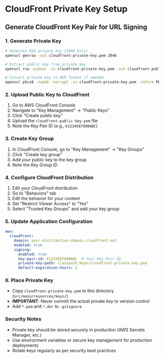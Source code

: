 # CloudFront Private Key Setup

## Generate CloudFront Key Pair for URL Signing

### 1. Generate Private Key
```bash
# Generate RSA private key (2048 bits)
openssl genrsa -out cloudfront-private-key.pem 2048

# Extract public key from private key
openssl rsa -pubout -in cloudfront-private-key.pem -out cloudfront-public-key.pem

# Convert private key to DER format if needed
openssl pkcs8 -topk8 -nocrypt -in cloudfront-private-key.pem -inform PEM -out cloudfront-private-key.der -outform DER
```

### 2. Upload Public Key to CloudFront
1. Go to AWS CloudFront Console
2. Navigate to "Key Management" → "Public Keys"
3. Click "Create public key"
4. Upload the `cloudfront-public-key.pem` file
5. Note the Key Pair ID (e.g., `K1234567890ABC`)

### 3. Create Key Group
1. In CloudFront Console, go to "Key Management" → "Key Groups"
2. Click "Create key group"
3. Add your public key to the key group
4. Note the Key Group ID

### 4. Configure CloudFront Distribution
1. Edit your CloudFront distribution
2. Go to "Behaviors" tab
3. Edit the behavior for your content
4. Set "Restrict Viewer Access" to "Yes"
5. Select "Trusted Key Groups" and add your key group

### 5. Update Application Configuration
```yaml
aws:
  cloudfront:
    domain: your-distribution-domain.cloudfront.net
    enabled: true
    signing:
      enabled: true
      key-pair-id: K1234567890ABC  # Your Key Pair ID
      private-key-path: classpath:keys/cloudfront-private-key.pem
      default-expiration-hours: 2
```

### 6. Place Private Key
- Copy `cloudfront-private-key.pem` to this directory (`src/main/resources/keys/`)
- **IMPORTANT**: Never commit the actual private key to version control
- Add `*.pem` and `*.der` to `.gitignore`

### Security Notes
- Private key should be stored securely in production (AWS Secrets Manager, etc.)
- Use environment variables or secure key management for production deployments
- Rotate keys regularly as per security best practices 